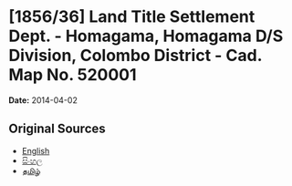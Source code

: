 # [1856/36] Land Title Settlement Dept. - Homagama, Homagama D/S Division, Colombo District - Cad. Map No. 520001

**Date:** 2014-04-02

## Original Sources

- [English](https://documents.gov.lk/view/extra-gazettes/2014/4/1856-36_E.pdf)
- [සිංහල](https://documents.gov.lk/view/extra-gazettes/2014/4/1856-36_S.pdf)
- [தமிழ்](https://documents.gov.lk/view/extra-gazettes/2014/4/1856-36_T.pdf)
